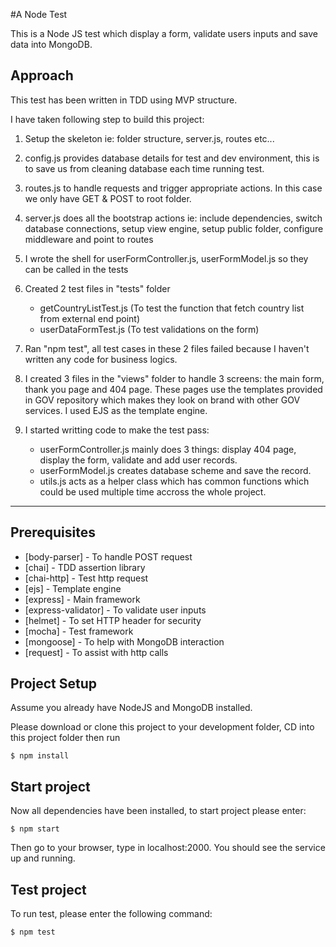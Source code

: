 #A Node Test

This is a Node JS test which display a form, validate users inputs and save data into MongoDB. 

## Approach

This test has been written in TDD using MVP structure. 

I have taken following step to build this project: 

1. Setup the skeleton ie: folder structure, server.js, routes etc...

2. config.js provides database details for test and dev environment, this is to save us from cleaning database each time running test. 

3. routes.js to handle requests and trigger appropriate actions. In this case we only have GET & POST to root folder. 

4. server.js does all the bootstrap actions ie: include dependencies, switch database connections, setup view engine, setup public folder, configure middleware and point to routes  

5. I wrote the shell for userFormController.js, userFormModel.js so they can be called in the tests

6. Created 2 test files in "tests" folder
    - getCountryListTest.js (To test the function that fetch country list from external end point)
    - userDataFormTest.js (To test validations on the form)

7. Ran "npm test", all test cases in these 2 files failed because I haven't written any code for business logics. 

8. I created 3 files in the "views" folder to handle 3 screens: the main form, thank you page and 404 page. These pages use the templates provided in GOV repository which makes they look on brand with other GOV services. I used EJS as the template engine. 

9. I started writting code to make the test pass: 
    - userFormController.js mainly does 3 things: display 404 page, display the form, validate and add user records. 
    - userFormModel.js creates database scheme and save the record. 
    - utils.js acts as a helper class which has common functions which could be used multiple time accross the whole project. 


------------------------------------


## Prerequisites
 
- [body-parser] - To handle POST request
- [chai] - TDD assertion library
- [chai-http] - Test http request
- [ejs] - Template engine
- [express] - Main framework
- [express-validator] - To validate user inputs
- [helmet] - To set HTTP header for security
- [mocha] - Test framework
- [mongoose] - To help with MongoDB interaction
- [request] - To assist with http calls

## Project Setup 
Assume you already have NodeJS and MongoDB installed. 

Please download or clone this project to your development folder, CD into this project folder then run


```
$ npm install

```

## Start project

Now all dependencies have been installed, to start project please enter: 

```
$ npm start

```

Then go to your browser, type in localhost:2000. You should see the service up and running. 


## Test project

To run test, please enter the following command: 

```
$ npm test

```
